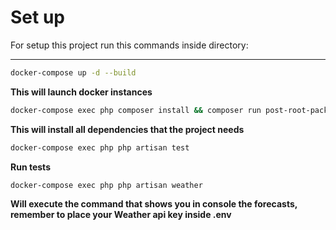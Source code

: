 # Set up

For setup this project run this commands inside directory:

---

```bash
docker-compose up -d --build
```

__This will launch docker instances__

```bash
docker-compose exec php composer install && composer run post-root-package-install
```

__This will install all dependencies that the project needs__

```bash
docker-compose exec php php artisan test
```

__Run tests__

```bash
docker-compose exec php php artisan weather
```

__Will execute the command that shows you in console the forecasts, remember to place your Weather api key inside .env__
